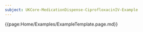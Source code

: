 ```yaml
---
subject: UKCore-MedicationDispense-CiprofloxacinIV-Example
---
```

{{page:Home/Examples/ExampleTemplate.page.md}}
